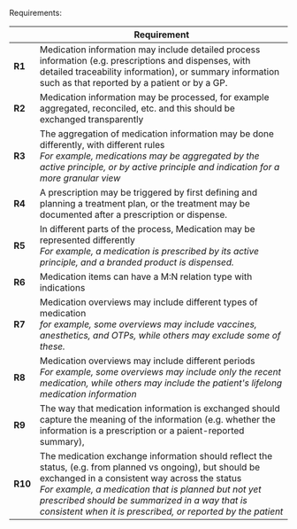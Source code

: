 Requirements:


|  | Requirement |
|----|----|
| **R1** | Medication information may include detailed process information (e.g. prescriptions and dispenses, with detailed traceability information), or summary information such as that reported by a patient or by a GP. |
| **R2** | Medication information may be processed, for example aggregated, reconciled, etc. and this should be exchanged transparently  |
| **R3** | The aggregation of medication information may be done differently, with different rules <br/> *For example, medications may be aggregated by the active principle, or by active principle and indication for a more granular view*|
| **R4** | A prescription may be triggered by first defining and planning a treatment plan, or the treatment may be documented after a prescription or dispense. |
| **R5** | In different parts of the process, Medication may be represented differently <br/> *For example, a medication is prescribed by its active principle, and a branded product is dispensed.*|
| **R6** | Medication items can have a M:N relation type with indications|
| **R7** | Medication overviews may include different types of medication <br/>*for example, some overviews may include vaccines, anesthetics, and OTPs, while others may exclude some of these.* |
| **R8** | Medication overviews may include different periods <br/>*For example, some overviews may include only the recent medication, while others may include the patient's lifelong medication information*|
| **R9** | The way that medication information is exchanged should capture the meaning of the information (e.g. whether the information is a prescription or a paient-reported summary), 
| **R10** | The medication exchange information should reflect the status, (e.g. from planned vs ongoing), but should be exchanged in a consistent way across the status <br/> *For example, a medication that is planned but not yet prescribed should be summarized in a way that is consistent when it is prescribed, or  reported by the patient*
